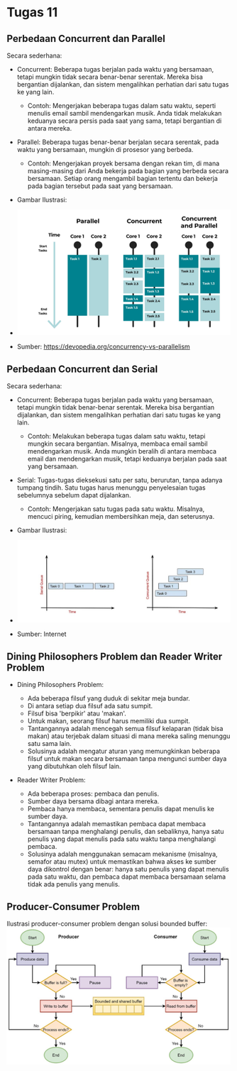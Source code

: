# Tugas 11
## Perbedaan Concurrent dan Parallel
Secara sederhana:
- Concurrent: Beberapa tugas berjalan pada waktu yang bersamaan, tetapi mungkin tidak secara benar-benar serentak. Mereka bisa bergantian dijalankan, dan sistem mengalihkan perhatian dari satu tugas ke yang lain.
  - Contoh: Mengerjakan beberapa tugas dalam satu waktu, seperti menulis email sambil mendengarkan musik. Anda tidak melakukan keduanya secara persis pada saat yang sama, tetapi bergantian di antara mereka.

- Parallel: Beberapa tugas benar-benar berjalan secara serentak, pada waktu yang bersamaan, mungkin di prosesor yang berbeda.
  - Contoh: Mengerjakan proyek bersama dengan rekan tim, di mana masing-masing dari Anda bekerja pada bagian yang berbeda secara bersamaan. Setiap orang mengambil bagian tertentu dan bekerja pada bagian tersebut pada saat yang bersamaan.
- Gambar Ilustrasi:
- ![](assets/concurrent-parallel.jpg)
- Sumber: https://devopedia.org/concurrency-vs-parallelism

## Perbedaan Concurrent dan Serial
Secara sederhana:
- Concurrent: Beberapa tugas berjalan pada waktu yang bersamaan, tetapi mungkin tidak benar-benar serentak. Mereka bisa bergantian dijalankan, dan sistem mengalihkan perhatian dari satu tugas ke yang lain.
  - Contoh: Melakukan beberapa tugas dalam satu waktu, tetapi mungkin secara bergantian. Misalnya, membaca email sambil mendengarkan musik. Anda mungkin beralih di antara membaca email dan mendengarkan musik, tetapi keduanya berjalan pada saat yang bersamaan.

- Serial: Tugas-tugas dieksekusi satu per satu, berurutan, tanpa adanya tumpang tindih. Satu tugas harus menunggu penyelesaian tugas sebelumnya sebelum dapat dijalankan.
  - Contoh: Mengerjakan satu tugas pada satu waktu. Misalnya, mencuci piring, kemudian membersihkan meja, dan seterusnya.
- Gambar Ilustrasi:
- ![](assets/concurrent-serial.jpg)
- Sumber: Internet

## Dining Philosophers Problem dan Reader Writer Problem
- Dining Philosophers Problem:
  - Ada beberapa filsuf yang duduk di sekitar meja bundar.
  - Di antara setiap dua filsuf ada satu sumpit.
  - Filsuf bisa 'berpikir' atau 'makan'.
  - Untuk makan, seorang filsuf harus memiliki dua sumpit.
  - Tantangannya adalah mencegah semua filsuf kelaparan (tidak bisa makan) atau terjebak dalam situasi di mana mereka saling menunggu satu sama lain.
  - Solusinya adalah mengatur aturan yang memungkinkan beberapa filsuf untuk makan secara bersamaan tanpa mengunci sumber daya yang dibutuhkan oleh filsuf lain.

- Reader Writer Problem:
  - Ada beberapa proses: pembaca dan penulis.
  - Sumber daya bersama dibagi antara mereka.
  - Pembaca hanya membaca, sementara penulis dapat menulis ke sumber daya.
  - Tantangannya adalah memastikan pembaca dapat membaca bersamaan tanpa menghalangi penulis, dan sebaliknya, hanya satu penulis yang dapat menulis pada satu waktu tanpa menghalangi pembaca.
  - Solusinya adalah menggunakan semacam mekanisme (misalnya, semafor atau mutex) untuk memastikan bahwa akses ke sumber daya dikontrol dengan benar: hanya satu penulis yang dapat menulis pada satu waktu, dan pembaca dapat membaca bersamaan selama tidak ada penulis yang menulis.

## Producer-Consumer Problem
Ilustrasi producer-consumer problem dengan solusi bounded buffer:
![](assets/bounded-buffer.jpg)
